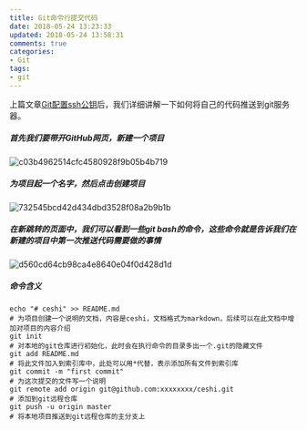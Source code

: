 ```yaml
---
title: Git命令行提交代码
date: 2018-05-24 13:23:33
updated: 2018-05-24 13:58:31
comments: true
categories:
- Git
tags:
- git
---
```


上篇文章<a href="http://www.songjian.site:4000/2018/05/10/Git%E9%85%8D%E7%BD%AEssh%E5%85%AC%E9%92%A5/">Git配置ssh公钥</a>后，我们详细讲解一下如何将自己的代码推送到git服务器。

##### 首先我们要带开GitHub网页，新建一个项目

![c03b4962514cfc4580928f9b05b4b719](/blog/images/Git命令行提交代码/c03b4962514cfc4580928f9b05b4b719.png)

##### 为项目起一个名字，然后点击创建项目

![732545bcd42d434dbd3528f08a2b9b1b](/blog/images/Git命令行提交代码/732545bcd42d434dbd3528f08a2b9b1b.png)

##### 在新跳转的页面中，我们可以看到一些git bash的命令，这些命令就是告诉我们在新建的项目中第一次推送代码需要做的事情

![d560cd64cb98ca4e8640e04f0d428d1d](/blog/images/Git命令行提交代码/d560cd64cb98ca4e8640e04f0d428d1d.png)

##### 命令含义

```shell
echo "# ceshi" >> README.md 
# 为项目创建一个说明的文档，内容是ceshi，文档格式为markdown，后续可以在此文档中增加对项目的内容介绍
git init
# 对本地的git仓库进行初始化，此时会在执行命令的目录多出一个.git的隐藏文件
git add README.md
# 将此文件加入到索引库中，此处可以用*代替，表示添加所有文件到索引库
git commit -m "first commit"
# 为这次提交的文件写一个说明
git remote add origin git@github.com:xxxxxxxx/ceshi.git
# 添加到git远程仓库
git push -u origin master
# 将本地项目推送到git远程仓库的主分支上
```
